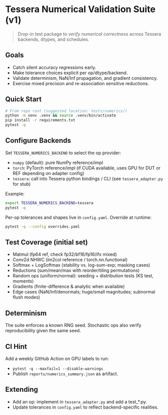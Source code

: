 # Tessera Numerical Validation Suite (v1)

> Drop-in test package to *verify numerical correctness* across Tessera backends, dtypes, and schedules.

## Goals
- Catch silent accuracy regressions early.
- Make tolerance choices explicit per op/dtype/backend.
- Validate determinism, NaN/Inf propagation, and gradient consistency.
- Exercise mixed precision and re-association sensitive reductions.

## Quick Start
```bash
# From repo root (suggested location: tests/numerics/)
python -m venv .venv && source .venv/bin/activate
pip install -r requirements.txt
pytest -q
```

## Configure Backends
Set `TESSERA_NUMERICS_BACKEND` to select the op provider:
- `numpy` (default): pure NumPy reference/impl
- `torch`: PyTorch reference/impl (if CUDA available, uses GPU for DUT or REF depending on adapter config)
- `tessera`: call into Tessera python bindings / CLI (see `tessera_adapter.py` for stub)

Example:
```bash
export TESSERA_NUMERICS_BACKEND=tessera
pytest -q
```

Per-op tolerances and shapes live in `config.yaml`. Override at runtime:
```bash
pytest -q --config overrides.yaml
```

## Test Coverage (initial set)
- Matmul (fp64 ref, check fp32/bf16/fp16/ifx mixed)
- Conv2d NHWC (im2col reference / torch.nn.functional)
- Softmax + LogSoftmax (stability vs. log-sum-exp; masking cases)
- Reductions (sum/mean/max with reorder/tiling permutations)
- Random ops (uniform/normal): seeding + distribution tests (KS test, moments)
- Gradients (finite-difference & analytic when available)
- Edge cases (NaN/Inf/denormals; huge/small magnitudes; subnormal flush modes)

## Determinism
The suite enforces a known RNG seed. Stochastic ops also verify reproducibility given the same seed.

## CI Hint
Add a weekly GitHub Action on GPU labels to run:
- `pytest -q --maxfail=1 --disable-warnings`
- Publish `reports/numerics_summary.json` as artifact.

## Extending
- Add an op: implement in `tessera_adapter.py` and add a test_*.py.
- Update tolerances in `config.yaml` to reflect backend-specific realities.

